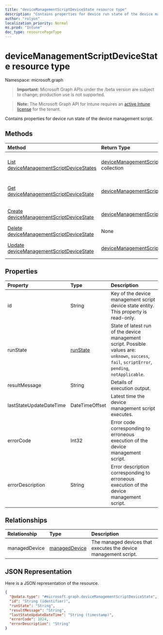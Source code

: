 ```yaml
---
title: "deviceManagementScriptDeviceState resource type"
description: "Contains properties for device run state of the device management script."
author: "rolyon"
localization_priority: Normal
ms.prod: "Intune"
doc_type: resourcePageType
---
```


# deviceManagementScriptDeviceState resource type

Namespace: microsoft.graph

> **Important:** Microsoft Graph APIs under the /beta version are subject to change; production use is not supported.

> **Note:** The Microsoft Graph API for Intune requires an [active Intune license](https://go.microsoft.com/fwlink/?linkid=839381) for the tenant.

Contains properties for device run state of the device management script.

## Methods
|Method|Return Type|Description|
|:---|:---|:---|
|[List deviceManagementScriptDeviceStates](../api/intune-devices-devicemanagementscriptdevicestate-list.md)|[deviceManagementScriptDeviceState](../resources/intune-devices-devicemanagementscriptdevicestate.md) collection|List properties and relationships of the [deviceManagementScriptDeviceState](../resources/intune-devices-devicemanagementscriptdevicestate.md) objects.|
|[Get deviceManagementScriptDeviceState](../api/intune-devices-devicemanagementscriptdevicestate-get.md)|[deviceManagementScriptDeviceState](../resources/intune-devices-devicemanagementscriptdevicestate.md)|Read properties and relationships of the [deviceManagementScriptDeviceState](../resources/intune-devices-devicemanagementscriptdevicestate.md) object.|
|[Create deviceManagementScriptDeviceState](../api/intune-devices-devicemanagementscriptdevicestate-create.md)|[deviceManagementScriptDeviceState](../resources/intune-devices-devicemanagementscriptdevicestate.md)|Create a new [deviceManagementScriptDeviceState](../resources/intune-devices-devicemanagementscriptdevicestate.md) object.|
|[Delete deviceManagementScriptDeviceState](../api/intune-devices-devicemanagementscriptdevicestate-delete.md)|None|Deletes a [deviceManagementScriptDeviceState](../resources/intune-devices-devicemanagementscriptdevicestate.md).|
|[Update deviceManagementScriptDeviceState](../api/intune-devices-devicemanagementscriptdevicestate-update.md)|[deviceManagementScriptDeviceState](../resources/intune-devices-devicemanagementscriptdevicestate.md)|Update the properties of a [deviceManagementScriptDeviceState](../resources/intune-devices-devicemanagementscriptdevicestate.md) object.|

## Properties
|Property|Type|Description|
|:---|:---|:---|
|id|String|Key of the device management script device state entity. This property is read-only.|
|runState|[runState](../resources/intune-shared-runstate.md)|State of latest run of the device management script. Possible values are: `unknown`, `success`, `fail`, `scriptError`, `pending`, `notApplicable`.|
|resultMessage|String|Details of execution output.|
|lastStateUpdateDateTime|DateTimeOffset|Latest time the device management script executes.|
|errorCode|Int32|Error code corresponding to erroneous execution of the device management script.|
|errorDescription|String|Error description corresponding to erroneous execution of the device management script.|

## Relationships
|Relationship|Type|Description|
|:---|:---|:---|
|managedDevice|[managedDevice](../resources/intune-devices-manageddevice.md)|The managed devices that executes the device management script.|

## JSON Representation
Here is a JSON representation of the resource.
<!-- {
  "blockType": "resource",
  "keyProperty": "id",
  "@odata.type": "microsoft.graph.deviceManagementScriptDeviceState"
}
-->
``` json
{
  "@odata.type": "#microsoft.graph.deviceManagementScriptDeviceState",
  "id": "String (identifier)",
  "runState": "String",
  "resultMessage": "String",
  "lastStateUpdateDateTime": "String (timestamp)",
  "errorCode": 1024,
  "errorDescription": "String"
}
```



